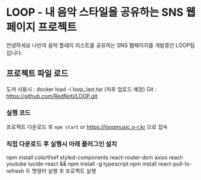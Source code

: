 # LOOP - 내 음악 스타일을 공유하는 SNS 웹페이지 프로젝트

안녕하세요 나만의 음악 플레이 리스트를 공유하는 SNS 웹페이지를 개발중인 LOOP팀입니다.

## 프로젝트 파일 로드

도커 사용시 : docker load -i loop_last.tar (차후 업로드 예정)
Git : https://github.com/RedNoti/LOOP.git

### 실행 코드

프로젝트 다운로드 후 `npm start` or https://loopmusic.o-r.kr 으로 접속

### 직접 다운로드 후 실행시 아래 플러그인 설치

npm install colorthief styled-components react-router-dom axios react-youtube lucide-react && npm install -g typescript
npm install react-pull-to-refresh
두 명령어 실행 후 프로젝트 실행
